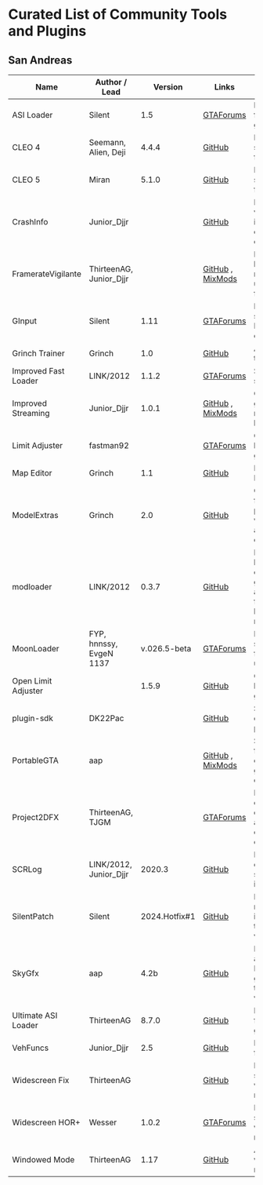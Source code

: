 # Curated List of Community Tools and Plugins

## San Andreas

| Name                 | Author / Lead           | Version       | Links                                                                                                                                                              | Description                                                   |
| -------------------- | ----------------------- | ------------- | ------------------------------------------------------------------------------------------------------------------------------------------------------------------ | ------------------------------------------------------------- |
| ASI Loader           | Silent                  | 1.5           | [GTAForums](https://gtaforums.com/topic/523982-relopensrc-silents-asi-loader)                                                                                      | Load ASI files on game start                                  |
| CLEO 4               | Seemann, Alien, Deji    | 4.4.4         | [GitHub](https://github.com/cleolibrary/CLEO4)                                                                                                                     | New scripting features                                        |
| CLEO 5               | Miran                   | 5.1.0         | [GitHub](https://github.com/cleolibrary/CLEO5)                                                                                                                     | New scripting features                                        |
| CrashInfo            | Junior_Djjr             |               | [GitHub](https://github.com/JuniorDjjr/CrashInfo)                                                                                                                  | Display various information on game crash                     |
| FramerateVigilante   | ThirteenAG, Junior_Djjr |               | [GitHub](https://www.mixmods.com.br/2022/08/iii-vc-sa-framerate-vigilante/) , [MixMods](https://www.mixmods.com.br/2022/08/iii-vc-sa-framerate-vigilante/)         | Fix game bugs related to uncapped framerate                   |
| GInput               | Silent                  | 1.11          | [GTAForums](https://gtaforums.com/topic/562765-ginput/)                                                                                                            | Proper support of PS/XBOX controllers                         |
| Grinch Trainer       | Grinch                  | 1.0           | [GitHub](https://github.com/user-grinch/GrinchTrainer-III-VC-SA)                                                                                                   | All-in-one trainer                                            |
| Improved Fast Loader | LINK/2012               | 1.1.2         | [GTAForums](https://gtaforums.com/topic/686694-improved-fast-loader)                                                                                               | Skip intro sequence                                           |
| Improved Streaming   | Junior_Djjr             | 1.0.1         | [GitHub](https://github.com/JuniorDjjr/LoadWholeMap) , [MixMods](https://www.mixmods.com.br/2022/04/improved-streaming/)                                           | Optimize game resources loading                               |
| Limit Adjuster       | fastman92               |               | [GTAForums](https://gtaforums.com/topic/733982-fastman92-limit-adjuster)                                                                                           | Change hardcoded game limits                                  |
| Map Editor           | Grinch                  | 1.1           | [GitHub](https://github.com/user-grinch/Map-Editor)                                                                                                                | In-Game Map Editor                                            |
| ModelExtras          | Grinch                  | 2.0           | [GitHub](https://github.com/user-grinch/ModelExtras)                                                                                                               | Custom features for peds, weapons, and vehicle components     |
| modloader            | LINK/2012               | 0.3.7         | [GitHub](https://github.com/thelink2012/modloader)                                                                                                                 | Easy loading of custom game assets & folder-based mod manager |
| MoonLoader           | FYP, hnnssy, EvgeN 1137 | v.026.5-beta  | [GTAForums](https://gtaforums.com/topic/890987-moonloader)                                                                                                         | New scripting features using Lua                              |
| Open Limit Adjuster  |                         | 1.5.9         | [GitHub](https://github.com/GTAmodding/III.VC.SA.LimitAdjuster)                                                                                                    | Change hardcoded game limits                                  |
| plugin-sdk           | DK22Pac                 |               | [GitHub](https://github.com/DK22Pac/plugin-sdk/)                                                                                                                   | SDK for creating plugins                                      |
| PortableGTA          | aap                     |               | [GitHub](https://github.com/GTAmodding/miscmods) , [MixMods](https://www.mixmods.com.br/2021/06/iii-vc-sa-portablegta-change-saves-folder-mudar-pasta-user-files/) | Store save files and config in game directory                 |
| Project2DFX          | ThirteenAG, TJGM        |               | [GTAForums](https://gtaforums.com/topic/573478-project2dfx/)                                                                                                       | Increases object draw distances, adds LOD corona effects      |
| SCRLog               | LINK/2012, Junior_Djjr  | 2020.3        | [GitHub](https://github.com/JuniorDjjr/scrlog)                                                                                                                     | Log executed script instructions                              |
| SilentPatch          | Silent                  | 2024.Hotfix#1 | [GitHub](https://github.com/CookiePLMonster/SilentPatch)                                                                                                           | Fix numerous issues in the vanilla version                    |
| SkyGfx               | aap                     | 4.2b          | [GitHub](https://github.com/aap/skygfx)                                                                                                                            | Bring accurate PS2 graphics to the PC version                 |
| Ultimate ASI Loader  | ThirteenAG              | 8.7.0         | [GitHub](https://github.com/ThirteenAG/Ultimate-ASI-Loader)                                                                                                        | Load ASI files on game start                                  |
| VehFuncs             | Junior_Djjr             | 2.5           | [GitHub](https://github.com/JuniorDjjr/VehFuncs)                                                                                                                   | New vehicle features                                          |
| Widescreen Fix       | ThirteenAG              |               | [GitHub](https://github.com/ThirteenAG/WidescreenFixesPack)                                                                                                        | Better support of wide screen resolutions                     |
| Widescreen HOR+      | Wesser                  | 1.0.2         | [GTAForums](https://gtaforums.com/topic/669618-plugos-widescreen-hor-support/)                                                                                     | Proper Hor+ scaling on wide screen resolutions                |
| Windowed Mode        | ThirteenAG              | 1.17          | [GitHub](https://github.com/ThirteenAG/III.VC.SA.WindowedMode)                                                                                                     | Add windowed mode                                             |
